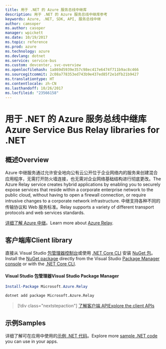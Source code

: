 ```yaml
---
title: 用于 .NET 的 Azure 服务总线中继库
description: 用于 .NET 的 Azure 服务总线中继库参考
keywords: Azure, .NET, SDK, API, 服务总线中继
author: camsoper
ms.author: casoper
manager: wpickett
ms.date: 10/19/2017
ms.topic: reference
ms.prod: azure
ms.technology: azure
ms.devlang: dotnet
ms.service: service-bus
ms.custom: devcenter, svc-overview
ms.openlocfilehash: 1a869d5939e357c98ec417e6474f711b9ac8c466
ms.sourcegitcommit: 2c08a778353ed743b9e437ed85f2e1dfb21b9427
ms.translationtype: HT
ms.contentlocale: zh-CN
ms.lasthandoff: 10/26/2017
ms.locfileid: "23566158"
---
```

# <a name="azure-service-bus-relay-libraries-for-net"></a><span data-ttu-id="958a9-104">用于 .NET 的 Azure 服务总线中继库</span><span class="sxs-lookup"><span data-stu-id="958a9-104">Azure Service Bus Relay libraries for .NET</span></span>

## <a name="overview"></a><span data-ttu-id="958a9-105">概述</span><span class="sxs-lookup"><span data-stu-id="958a9-105">Overview</span></span>

<span data-ttu-id="958a9-106">Azure 中继服务通过允许安全地向公有云公开位于企业网络内的服务来创建混合应用程序，无需打开防火墙连接，也无需对企业网络基础结构进行彻底更改。</span><span class="sxs-lookup"><span data-stu-id="958a9-106">The Azure Relay service creates hybrid applications by enabling you to securely expose services that reside within a corporate enterprise network to the public cloud, without having to open a firewall connection, or require intrusive changes to a corporate network infrastructure.</span></span> <span data-ttu-id="958a9-107">中继支持各种不同的传输协议和 Web 服务标准。</span><span class="sxs-lookup"><span data-stu-id="958a9-107">Relay supports a variety of different transport protocols and web services standards.</span></span>
          
<span data-ttu-id="958a9-108">[详细了解 Azure 中继](/azure/service-bus-relay/relay-what-is-it)。</span><span class="sxs-lookup"><span data-stu-id="958a9-108">Learn more about [Azure Relay](/azure/service-bus-relay/relay-what-is-it).</span></span>

## <a name="client-library"></a><span data-ttu-id="958a9-109">客户端库</span><span class="sxs-lookup"><span data-stu-id="958a9-109">Client library</span></span>

<span data-ttu-id="958a9-110">直接从 Visual Studio [包管理器控制台][PackageManager]或使用 [.NET Core CLI][DotNetCLI] 安装 [NuGet 包](https://www.nuget.org/packages/Microsoft.Azure.Relay)。</span><span class="sxs-lookup"><span data-stu-id="958a9-110">Install the [NuGet package](https://www.nuget.org/packages/Microsoft.Azure.Relay) directly from the Visual Studio [Package Manager console][PackageManager] or with the [.NET Core CLI][DotNetCLI].</span></span>

#### <a name="visual-studio-package-manager"></a><span data-ttu-id="958a9-111">Visual Studio 包管理器</span><span class="sxs-lookup"><span data-stu-id="958a9-111">Visual Studio Package Manager</span></span>

```powershell
Install-Package Microsoft.Azure.Relay
```

```bash
dotnet add package Microsoft.Azure.Relay
```

> [!div class="nextstepaction"]
> [<span data-ttu-id="958a9-112">了解客户端 API</span><span class="sxs-lookup"><span data-stu-id="958a9-112">Explore the client APIs</span></span>](/dotnet/api/overview/azure/relay/client)

## <a name="samples"></a><span data-ttu-id="958a9-113">示例</span><span class="sxs-lookup"><span data-stu-id="958a9-113">Samples</span></span>

<span data-ttu-id="958a9-114">详细了解可在应用中使用的[示例 .NET 代码](https://azure.microsoft.com/resources/samples/?platform=dotnet)。</span><span class="sxs-lookup"><span data-stu-id="958a9-114">Explore more [sample .NET code](https://azure.microsoft.com/resources/samples/?platform=dotnet) you can use in your apps.</span></span>

[PackageManager]: https://docs.microsoft.com/nuget/tools/package-manager-console
[DotNetCLI]: https://docs.microsoft.com/dotnet/core/tools/dotnet-add-package